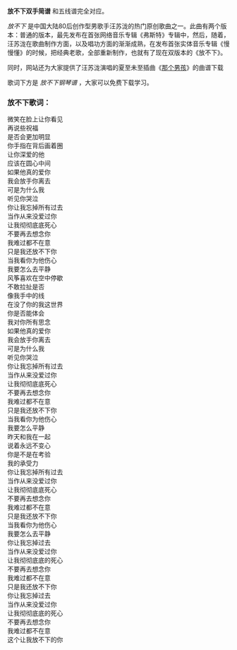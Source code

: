 

**放不下双手简谱** 和五线谱完全对应。

_放不下_
是中国大陆80后创作型男歌手汪苏泷的热门原创歌曲之一。此曲有两个版本：普通的版本，最先发布在首张网络音乐专辑《弗斯特》专辑中，然后，随着，汪苏泷在歌曲制作方面，以及唱功方面的渐渐成熟，在发布首张实体音乐专辑《慢慢懂》的时候，把经典老歌，全部重新制作，也就有了现在双版本的《放不下》。

同时，网站还为大家提供了汪苏泷演唱的夏至未至插曲《[那个男孩](Music-8048-那个男孩-夏至未至插曲.html "那个男孩")》的曲谱下载

歌词下方是 _放不下钢琴谱_ ，大家可以免费下载学习。

### 放不下歌词：

微笑在脸上让你看见  
再说些祝福  
是否会更加明显  
你手指在背后画着圈  
让你深爱的他  
应该在圆心中间  
如果他真的爱你  
我会放手你离去  
可是为什么我  
听见你哭泣  
你让我忘掉所有过去  
当作从来没爱过你  
让我彻彻底底死心  
不要再去想念你  
我难过都不在意  
只是我还放不下你  
当我看你为他伤心  
我要怎么去平静  
风筝喜欢在空中停歇  
不敢拉扯是否  
像我手中的线  
在没了你的我这世界  
你是否能体会  
我对你所有思念  
如果他真的爱你  
我会放手你离去  
可是为什么我  
听见你哭泣  
你让我忘掉所有过去  
当作从来没爱过你  
让我彻彻底底死心  
不要再去想念你  
我难过都不在意  
只是我还放不下你  
当我看你为他伤心  
我要怎么平静  
昨天和我在一起  
说着永远不变心  
你是不是在考验  
我的承受力  
你让我忘掉所有过去  
当作从来没爱过你  
让我彻彻底底死心  
不要再去想念你  
我难过都不在意  
只是我还放不下你  
当我看你为他伤心  
我要怎么去平静  
你让我忘掉过去  
当作从来没爱过你  
让我彻彻底底的死心  
不要再去想念你  
我难过都不在意  
只是我还放不下你  
你让我忘掉过去  
当作从来没爱过你  
让我彻彻底底的死心  
不要再去想念你  
我难过都不在意  
这个让我放不下的你

